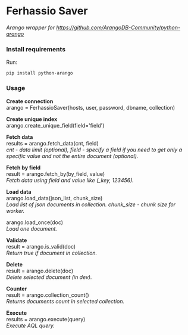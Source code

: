 # Ferhassio Saver

*Arango wrapper for 
https://github.com/ArangoDB-Community/python-arango*


### Install requirements

Run:
```
pip install python-arango
```
### Usage

**Create connection**<br>
arango = FerhassioSaver(hosts, user, password, dbname, collection)

**Create unique index**<br>
arango.create_unique_field(field='field')

**Fetch data**<br>
results = arango.fetch_data(cnt, field)<br>
 *cnt - data limit (optional), field - specify a field if you need to get only a specific value and not the entire document (optional).*

**Fetch by field**<br>
result = arango.fetch_by(by_field, value)<br>
*Fetch data using field and value like (_key, 123456).*

**Load data**<br>
arango.load_data(json_list, chunk_size)<br>
*Load list of json documents in collection. chunk_size - chunk size for worker.*

arango.load_once(doc)<br>
*Load one document.*

**Validate**<br>
result = arango.is_valid(doc)<br>
*Return true if document in collection.*

**Delete**<br>
result = arango.delete(doc)<br>
*Delete selected document (in dev).*

**Counter**<br>
result = arango.collection_count()<br>
*Returns documents count in selected collection.*

**Execute**<br>
results = arango.execute(query)<br>
*Execute AQL query.*

